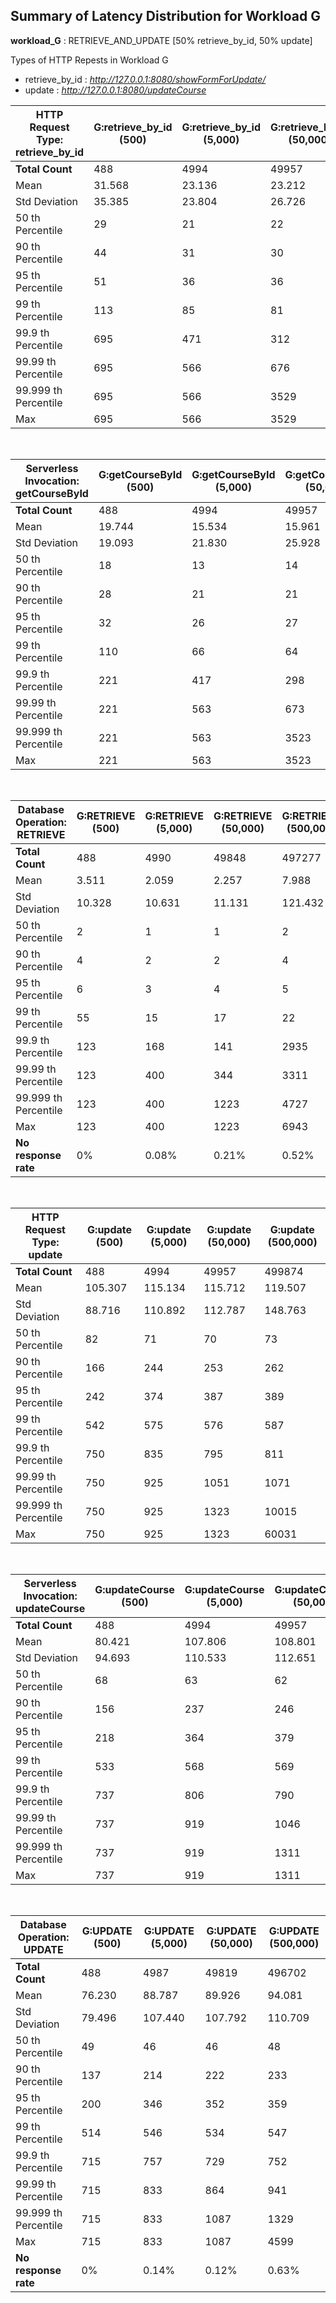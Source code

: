
## Summary of Latency Distribution for Workload G

<strong>workload\_G</strong> : RETRIEVE\_AND\_UPDATE \[50% retrieve\_by\_id, 50% update\]

Types of HTTP Repests in Workload G
- retrieve\_by\_id : *http://127.0.0.1:8080/showFormForUpdate/*
- update : *http://127.0.0.1:8080/updateCourse*

|HTTP Request Type: retrieve\_by\_id 	|G:retrieve\_by\_id (500)	|G:retrieve\_by\_id (5,000)	|G:retrieve\_by\_id (50,000)	|G:retrieve\_by\_id (500,000)	|
|---									|---						|---						|---							|---							|
|<strong>Total Count</strong>    		|488						|4994						|49957							|499874							|
|Mean   	  							|31.568						|23.136						|23.212							|27.835								|
|Std Deviation   						|35.385						|23.804						|26.726							|174.539								|		
|50 th Percentile   					|29							|21							|22								|21								|		
|90 th Percentile    					|44							|31							|30								|30								|		
|95 th Percentile    					|51							|36							|36								|35								|
|99 th Percentile    					|113						|85							|81								|95								|	
|99.9 th Percentile   	 				|695						|471						|312							|2957								|
|99.99 th Percentile  					|695						|566						|676							|3345								|
|99.999 th Percentile  					|695						|566						|3529							|10031								|
|Max    								|695						|566						|3529							|60095								|
<br>

|Serverless Invocation: getCourseById	|G:getCourseById (500)	|G:getCourseById (5,000)	|G:getCourseById (50,000)	|G:getCourseById (500,000)	|
|---									|---					|---						|---						|---						|
|<strong>Total Count</strong>    		|488					|4994						|49957						|499870				 		|
|Mean   	  							|19.744 				|15.534						|15.961						|21.026							|
|Std Deviation   						|19.093					|21.830						|25.928						|175.478							|	
|50 th Percentile   					|18						|13							|14							|14							|	
|90 th Percentile    					|28						|21							|21							|21							|		
|95 th Percentile    					|32						|26							|27							|26							|	
|99 th Percentile    					|110					|66							|64							|76							|	
|99.9 th Percentile   	 				|221					|417						|298						|2953							|
|99.99 th Percentile  					|221					|563						|673						|3343							|
|99.999 th Percentile  					|221					|563						|3523						|10015							|
|Max    								|221					|563						|3523						|60063							|
<br>

|Database Operation: RETRIEVE 	|G:RETRIEVE (500)	|G:RETRIEVE (5,000)	|G:RETRIEVE (50,000)	|G:RETRIEVE (500,000)	|
|---							|---				|---				|---					|---					|
|<strong>Total Count</strong>   |488				|4990				|49848					|497277					|
|Mean   	  					|3.511				|2.059				|2.257					|7.988						|
|Std Deviation   				|10.328				|10.631				|11.131					|121.432						|	
|50 th Percentile   			|2					|1					|1						|2						|	
|90 th Percentile    			|4					|2					|2						|4						|	
|95 th Percentile    			|6					|3					|4						|5						|	
|99 th Percentile    			|55					|15					|17						|22						|	
|99.9 th Percentile   		 	|123				|168				|141					|2935						|
|99.99 th Percentile  			|123				|400				|344					|3311						|
|99.999 th Percentile  			|123				|400				|1223					|4727						|
|Max    						|123				|400				|1223					|6943						|
|<strong>No response rate 		|0%					|0.08%				|0.21%					|0.52%						|
<br>

|HTTP Request Type: update 		 	|G:update (500)			|G:update (5,000)			|G:update (50,000)			|G:update (500,000)			|
|---								|---					|---						|---						|---						|
|<strong>Total Count</strong>    	|488					|4994						|49957						|499874						|
|Mean   	  						|105.307				|115.134					|115.712 					|119.507							|
|Std Deviation   					|88.716					|110.892					|112.787					|148.763							|		
|50 th Percentile   				|82						|71							|70							|73							|		
|90 th Percentile    				|166					|244						|253						|262							|		
|95 th Percentile    				|242					|374						|387						|389							|
|99 th Percentile    				|542					|575						|576						|587							|	
|99.9 th Percentile   	 			|750					|835						|795						|811							|
|99.99 th Percentile  				|750					|925						|1051						|1071							|
|99.999 th Percentile  				|750					|925						|1323						|10015							|
|Max    							|750					|925						|1323						|60031							|
<br>

|Serverless Invocation: updateCourse 	|G:updateCourse (500)	|G:updateCourse (5,000)		|G:updateCourse (50,000)	|G:updateCourse (500,000)	|
|---									|---					|---						|---						|---						|
|<strong>Total Count</strong>    		|488					|4994						|49957						|499873				 		|
|Mean   	  							|80.421 				|107.806					|108.801					|113.005							|
|Std Deviation   						|94.693					|110.533					|112.651					|148.145							|	
|50 th Percentile   					|68						|63							|62							|65							|	
|90 th Percentile    					|156					|237						|246						|256							|		
|95 th Percentile    					|218					|364						|379						|382							|	
|99 th Percentile    					|533					|568						|569						|580							|	
|99.9 th Percentile   	 				|737					|806						|790						|803							|
|99.99 th Percentile  					|737					|919						|1046						|1056							|
|99.999 th Percentile  					|737					|919						|1311						|10007							|
|Max    								|737					|919						|1311						|600031							|
<br>

|Database Operation: UPDATE 	|G:UPDATE (500)		|G:UPDATE (5,000)	|G:UPDATE (50,000)		|G:UPDATE (500,000)		|
|---							|---				|---				|---					|---					|
|<strong>Total Count</strong>   |488				|4987				|49819					|496702					|
|Mean   	  					|76.230				|88.787				|89.926					|94.081						|
|Std Deviation   				|79.496				|107.440			|107.792				|110.709						|	
|50 th Percentile   			|49					|46					|46						|48						|	
|90 th Percentile    			|137				|214				|222					|233						|	
|95 th Percentile    			|200				|346				|352					|359						|	
|99 th Percentile    			|514				|546				|534					|547						|	
|99.9 th Percentile   		 	|715				|757				|729					|752						|
|99.99 th Percentile  			|715				|833				|864					|941						|
|99.999 th Percentile  			|715				|833				|1087					|1329						|
|Max    						|715				|833				|1087 					|4599						|
|<strong>No response rate 		|0%					|0.14%				|0.12%					|0.63%						|